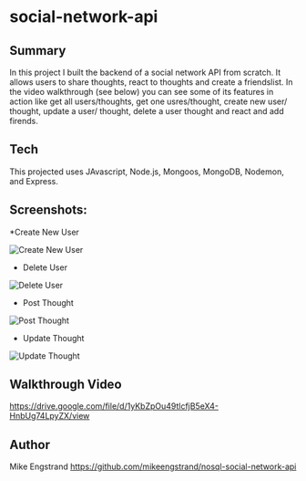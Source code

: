 # social-network-api

## Summary
In this project I built the backend of a social network API from scratch. It allows users to share thoughts, react to thoughts and create a friendslist. In the video walkthrough (see below) you can see some of its features in action like get all users/thoughts, get one usres/thought, create new user/ thought, update a user/ thought, delete a user thought and react and add firends.

## Tech
This projected uses JAvascript, Node.js, Mongoos, MongoDB, Nodemon, and Express.


## Screenshots:

*Create New User

![Create New User](image.png)

* Delete User

![Delete User](image-1.png)

* Post Thought

![Post Thought](image-2.png)

* Update Thought

![Update Thought](image-3.png)


## Walkthrough Video
https://drive.google.com/file/d/1yKbZpOu49tlcfjB5eX4-HnbUg74LpyZX/view

## Author
Mike Engstrand
https://github.com/mikeengstrand/nosql-social-network-api

